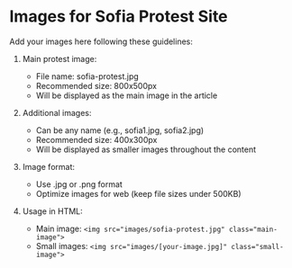 # Images for Sofia Protest Site

Add your images here following these guidelines:

1. Main protest image:
   - File name: sofia-protest.jpg
   - Recommended size: 800x500px
   - Will be displayed as the main image in the article

2. Additional images:
   - Can be any name (e.g., sofia1.jpg, sofia2.jpg)
   - Recommended size: 400x300px
   - Will be displayed as smaller images throughout the content

3. Image format:
   - Use .jpg or .png format
   - Optimize images for web (keep file sizes under 500KB)

4. Usage in HTML:
   - Main image: `<img src="images/sofia-protest.jpg" class="main-image">`
   - Small images: `<img src="images/[your-image.jpg]" class="small-image">`
